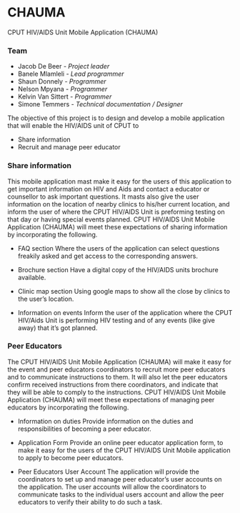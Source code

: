 # CHAUMA
CPUT HIV/AIDS Unit Mobile Application (CHAUMA)

<h3>Team</h3>
<ul>
<li>Jacob De Beer       <i>- Project leader</i></li>
<li>Banele Mlamleli     <i>- Lead programmer</i></li>
<li>Shaun Donnely       <i>- Programmer</i></li>
<li>Nelson Mpyana       <i>- Programmer</i></li>
<li>Kelvin Van Sittert  <i>- Programmer</i></li>
<li>Simone Temmers      <i>- Technical documentation / Designer</i></li>
</ul>

The objective of this project is to design and develop a mobile application that will enable the HIV/AIDS unit of CPUT to 
- Share information
- Recruit and manage peer educator

<h3>Share information</h3>
<p>This mobile application mast make it easy for the users of this application to get important information on HIV and Aids and contact a educator or counsellor to ask important questions.
It masts also give the user information on the location of nearby clinics to his/her current location, and inform the user of where the CPUT HIV/AIDS Unit is preforming testing on that day or having special events planned.
CPUT HIV/AIDS Unit Mobile Application (CHAUMA) will meet these expectations of sharing information by incorporating the following.</p>

- FAQ section
Where the users of the application can select questions freakily asked and get access to the corresponding answers.

- Brochure section
Have a digital copy of the HIV/AIDS units brochure available.

- Clinic map section
Using google maps to show all the close by clinics to the user’s location.

- Information on events
Inform the user of the application where the CPUT HIV/Aids Unit is performing HIV testing and of any events (like give away) that it’s got planned.

<h3>Peer Educators</h3>
<p>The CPUT HIV/AIDS Unit Mobile Application (CHAUMA) will make it easy for the event and peer educators coordinators to recruit more peer educators and to communicate instructions to them.
It will also let the peer educators confirm received instructions from there coordinators, and indicate that they will be able to comply to the instructions.
CPUT HIV/AIDS Unit Mobile Application (CHAUMA) will meet these expectations of managing peer educators by incorporating the following.</p>

- Information on duties
Provide information on the duties and responsibilities of becoming a peer educator.

- Application Form
Provide an online peer educator application form, to make it easy for the users of the CPUT HIV/AIDS Unit Mobile application to apply to become peer educators.

- Peer Educators User Account
The application will provide the coordinators to set up and manage peer educator’s user accounts on the application. 
The user accounts will allow the coordinators to communicate tasks to the individual users account and allow the peer educators to verify their ability to do such a task.
